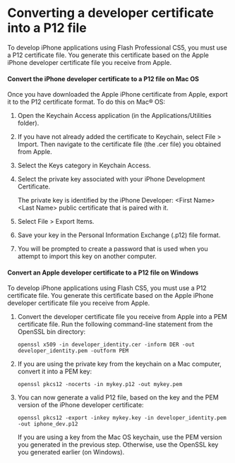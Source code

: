 # Converting a developer certificate into a P12 file

To develop iPhone applications using Flash Professional CS5, you must use a P12
certificate file. You generate this certificate based on the Apple iPhone
developer certificate file you receive from Apple.

#### Convert the iPhone developer certificate to a P12 file on Mac OS

Once you have downloaded the Apple iPhone certificate from Apple, export it to
the P12 certificate format. To do this on Mac® OS:

1.  Open the Keychain Access application (in the Applications/Utilities folder).

2.  If you have not already added the certificate to Keychain, select File \>
    Import. Then navigate to the certificate file (the .cer file) you obtained
    from Apple.

3.  Select the Keys category in Keychain Access.

4.  Select the private key associated with your iPhone Development Certificate.

    The private key is identified by the iPhone Developer: \<First Name\> \<Last
    Name\> public certificate that is paired with it.

5.  Select File \> Export Items.

6.  Save your key in the Personal Information Exchange (.p12) file format.

7.  You will be prompted to create a password that is used when you attempt to
    import this key on another computer.

#### Convert an Apple developer certificate to a P12 file on Windows

To develop iPhone applications using Flash CS5, you must use a P12 certificate
file. You generate this certificate based on the Apple iPhone developer
certificate file you receive from Apple.

1.  Convert the developer certificate file you receive from Apple into a PEM
    certificate file. Run the following command-line statement from the OpenSSL
    bin directory:

        openssl x509 -in developer_identity.cer -inform DER -out developer_identity.pem -outform PEM

2.  If you are using the private key from the keychain on a Mac computer,
    convert it into a PEM key:

        openssl pkcs12 -nocerts -in mykey.p12 -out mykey.pem

3.  You can now generate a valid P12 file, based on the key and the PEM version
    of the iPhone developer certificate:

        openssl pkcs12 -export -inkey mykey.key -in developer_identity.pem -out iphone_dev.p12

    If you are using a key from the Mac OS keychain, use the PEM version you
    generated in the previous step. Otherwise, use the OpenSSL key you generated
    earlier (on Windows).
